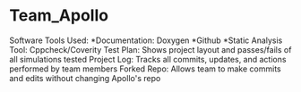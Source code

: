 # Team_Apollo
Software Tools Used:
*Documentation: Doxygen
*Github
*Static Analysis Tool: Cppcheck/Coverity
Test Plan: Shows project layout and passes/fails of all simulations tested
Project Log: Tracks all commits, updates, and actions performed by team members
Forked Repo: Allows team to make commits and edits without changing Apollo's repo

